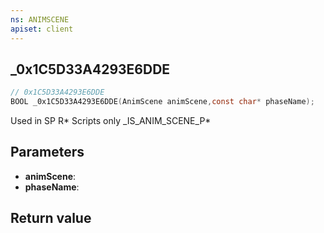 ```yaml
---
ns: ANIMSCENE
apiset: client
---
```

## _0x1C5D33A4293E6DDE

```c
// 0x1C5D33A4293E6DDE
BOOL _0x1C5D33A4293E6DDE(AnimScene animScene,const char* phaseName);
```

Used in SP R* Scripts only
_IS_ANIM_SCENE_P*

## Parameters
* **animScene**:
* **phaseName**:

## Return value